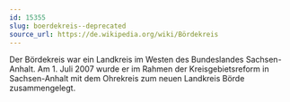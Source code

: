 ```yaml
---
id: 15355
slug: boerdekreis--deprecated
source_url: https://de.wikipedia.org/wiki/Bördekreis
---
```


Der Bördekreis war ein Landkreis im Westen des Bundeslandes Sachsen-Anhalt. Am 1. Juli 2007 wurde er im Rahmen der Kreisgebietsreform in Sachsen-Anhalt mit dem Ohrekreis zum neuen Landkreis Börde zusammengelegt.
